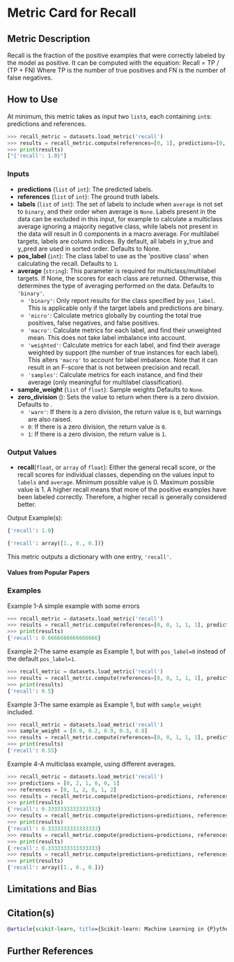 # Metric Card for Recall


## Metric Description

Recall is the fraction of the positive examples that were correctly labeled by the model as positive. It can be computed with the equation:
Recall = TP / (TP + FN)
Where TP is the number of true positives and FN is the number of false negatives.


## How to Use

At minimum, this metric takes as input two `list`s, each containing `int`s: predictions and references.

```python
>>> recall_metric = datasets.load_metric('recall')
>>> results = recall_metric.compute(references=[0, 1], predictions=[0, 1])
>>> print(results)
["{'recall': 1.0}"]
```


### Inputs
- **predictions** (`list` of `int`): The predicted labels.
- **references** (`list` of `int`): The ground truth labels.
- **labels** (`list` of `int`): The set of labels to include when `average` is not set to `binary`, and their order when average is `None`. Labels present in the data can be excluded in this input, for example to calculate a multiclass average ignoring a majority negative class, while labels not present in the data will result in 0 components in a macro average. For multilabel targets, labels are column indices. By default, all labels in y_true and y_pred are used in sorted order. Defaults to None.
- **pos_label** (`int`): The class label to use as the 'positive class' when calculating the recall. Defaults to `1`.
- **average** (`string`): This parameter is required for multiclass/multilabel targets. If None, the scores for each class are returned. Otherwise, this determines the type of averaging performed on the data. Defaults to `'binary'`.
    - `'binary'`: Only report results for the class specified by `pos_label`. This is applicable only if the target labels and predictions are binary.
    - `'micro'`: Calculate metrics globally by counting the total true positives, false negatives, and false positives.
    - `'macro'`: Calculate metrics for each label, and find their unweighted mean. This does not take label imbalance into account.
    - `'weighted'`: Calculate metrics for each label, and find their average weighted by support (the number of true instances for each label). This alters `'macro'` to account for label imbalance. Note that it can result in an F-score that is not between precision and recall.
    - `'samples'`: Calculate metrics for each instance, and find their average (only meaningful for multilabel classification).
- **sample_weight** (`list` of `float`): Sample weights Defaults to `None`.
- **zero_division** (): Sets the value to return when there is a zero division. Defaults to .
    - `'warn'`: If there is a zero division, the return value is `0`, but warnings are also raised.
    - `0`: If there is a zero division, the return value is `0`.
    - `1`: If there is a zero division, the return value is `1`.


### Output Values
- **recall**(`float`, or `array` of `float`): Either the general recall score, or the recall scores for individual classes, depending on the values input to `labels` and `average`. Minimum possible value is 0. Maximum possible value is 1. A higher recall means that more of the positive examples have been labeled correctly. Therefore, a higher recall is generally considered better.

Output Example(s):
```python
{'recall': 1.0}
```
```python
{'recall': array([1., 0., 0.])}
```

This metric outputs a dictionary with one entry, `'recall'`.


#### Values from Popular Papers


### Examples

Example 1-A simple example with some errors
```python
>>> recall_metric = datasets.load_metric('recall')
>>> results = recall_metric.compute(references=[0, 0, 1, 1, 1], predictions=[0, 1, 0, 1, 1])
>>> print(results)
{'recall': 0.6666666666666666}
```

Example 2-The same example as Example 1, but with `pos_label=0` instead of the default `pos_label=1`.
```python
>>> recall_metric = datasets.load_metric('recall')
>>> results = recall_metric.compute(references=[0, 0, 1, 1, 1], predictions=[0, 1, 0, 1, 1], pos_label=0)
>>> print(results)
{'recall': 0.5}
```

Example 3-The same example as Example 1, but with `sample_weight` included.
```python
>>> recall_metric = datasets.load_metric('recall')
>>> sample_weight = [0.9, 0.2, 0.9, 0.3, 0.8]
>>> results = recall_metric.compute(references=[0, 0, 1, 1, 1], predictions=[0, 1, 0, 1, 1], sample_weight=sample_weight)
>>> print(results)
{'recall': 0.55}
```

Example 4-A multiclass example, using different averages.
```python
>>> recall_metric = datasets.load_metric('recall')
>>> predictions = [0, 2, 1, 0, 0, 1]
>>> references = [0, 1, 2, 0, 1, 2]
>>> results = recall_metric.compute(predictions=predictions, references=references, average='macro')
>>> print(results)
{'recall': 0.3333333333333333}
>>> results = recall_metric.compute(predictions=predictions, references=references, average='micro')
>>> print(results)
{'recall': 0.3333333333333333}
>>> results = recall_metric.compute(predictions=predictions, references=references, average='weighted')
>>> print(results)
{'recall': 0.3333333333333333}
>>> results = recall_metric.compute(predictions=predictions, references=references, average=None)
>>> print(results)
{'recall': array([1., 0., 0.])}
```


## Limitations and Bias


## Citation(s)
```bibtex
@article{scikit-learn, title={Scikit-learn: Machine Learning in {P}ython}, author={Pedregosa, F. and Varoquaux, G. and Gramfort, A. and Michel, V. and Thirion, B. and Grisel, O. and Blondel, M. and Prettenhofer, P. and Weiss, R. and Dubourg, V. and Vanderplas, J. and Passos, A. and Cournapeau, D. and Brucher, M. and Perrot, M. and Duchesnay, E.}, journal={Journal of Machine Learning Research}, volume={12}, pages={2825--2830}, year={2011}
```


## Further References
